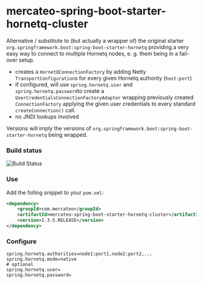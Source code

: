 # mercateo-spring-boot-starter-hornetq-cluster

Alternative / substitute to (but actually a wrapper of) the original starter ``org.springframework.boot:spring-boot-starter-hornetq`` providing a very easy way to connect to multiple Hornetq nodes, e. g. them being in a fail-over setup.

- creates a ``HornetQConnectionFactory`` by adding Netty ``TransportConfiguration``s for every given Hornetq authority (``host:port``)
- if configured, will use ``spring.hornetq.user`` and ``spring.hornetq.password``to create a  ``UserCredentialsConnectionFactoryAdapter`` wrapping previously created ``ConnectionFactory`` applying the given user credentials to every standard ``createConnection()`` call.
- no JNDI lookups involved

Versions will imply the versions of ``org.springframework.boot:spring-boot-starter-hornetq`` being wrapped.

### Build status

![Build Status](https://travis-ci.org/Mercateo/mercateo-spring-boot-starter-hornetq-cluster.svg)

### Use

Add the folling snippet to your ``pom.xml``:

```xml
<dependency>
    <groupId>com.mercateo</groupId>
    <artifactId>mercateo-spring-boot-starter-hornetq-cluster</artifactId>
    <version>1.3.5.RELEASE</version>
</dependency>
```

### Configure

```
spring.hornetq.authorities=node1:port1,node2:port2,...
spring.hornetq.mode=native
# optional
spring.hornetq.user=
spring.hornetq.password=
```

